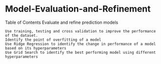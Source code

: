 # Model-Evaluation-and-Refinement
Table of Contents
Evaluate and refine prediction models

    Use training, testing and cross validation to improve the performance of the dataset.
    Identify the point of overfitting of a model
    Use Ridge Regression to identify the change in performance of a model based on its hyperparameters
    Use Grid Search to identify the best performing model using different hyperparameters


